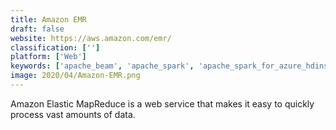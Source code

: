 ```yaml
---
title: Amazon EMR
draft: false 
website: https://aws.amazon.com/emr/
classification: ['']
platform: ['Web']
keywords: ['apache_beam', 'apache_spark', 'apache_spark_for_azure_hdinsight', 'azure_data_lake_store', 'azure_hdinsight', 'databricks', 'datameer', 'google_cloud_dataflow', 'google_cloud_dataproc', 'hadoop', 'hadoop_hdfs', 'hazelcast', 'hortonworks_data_platform', 'hortonworks', 'ibm_analytics_engine', 'mapr', 'microsoft_azure_hdinsight', 'platfora', 'qubole', 'snowflakepowe.red']
image: 2020/04/Amazon-EMR.png
---
```

Amazon Elastic MapReduce is a web service that makes it easy to quickly process vast amounts of data.